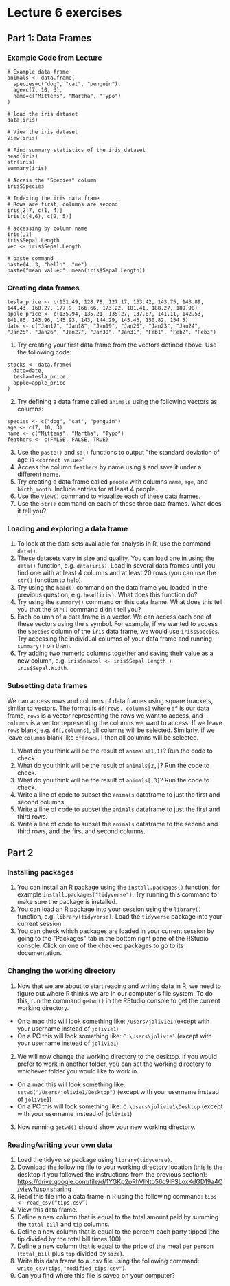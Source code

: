 # Lecture 6 exercises


## Part 1: Data Frames

### Example Code from Lecture

```
# Example data frame
animals <- data.frame(
  species=c("dog", "cat", "penguin"),
  age=c(7, 10, 3),
  name=c("Mittens", "Martha", "Typo")
)

# load the iris dataset
data(iris)

# View the iris dataset
View(iris)

# Find summary statistics of the iris dataset
head(iris)
str(iris)
summary(iris)

# Access the "Species" column
iris$Species

# Indexing the iris data frame
# Rows are first, columns are second
iris[2:7, c(1, 4)]
iris[c(4,6), c(2, 5)]

# accessing by column name
iris[,1]
iris$Sepal.Length
vec <- iris$Sepal.Length

# paste command
paste(4, 3, "hello", "me")
paste("mean value:", mean(iris$Sepal.Length))

```

### Creating data frames

```
tesla_price <- c(131.49, 128.78, 127.17, 133.42, 143.75, 143.89, 144.43, 160.27, 177.9, 166.66, 173.22, 181.41, 188.27, 189.98)
apple_price <- c(135.94, 135.21, 135.27, 137.87, 141.11, 142.53, 141.86, 143.96, 145.93, 143, 144.29, 145.43, 150.82, 154.5)
date <- c("Jan17", "Jan18", "Jan19", "Jan20", "Jan23", "Jan24", "Jan25", "Jan26", "Jan27", "Jan30", "Jan31", "Feb1", "Feb2", "Feb3")
```

1. Try creating your first data frame from the vectors defined above. Use the following code:

```
stocks <- data.frame(
  date=date,
  tesla=tesla_price,
  apple=apple_price
)
```
2. Try defining a data frame called `animals` using the following vectors as columns:

```
species <- c("dog", "cat", "penguin")
age <- c(7, 10, 3)
name <- c("Mittens", "Martha", "Typo")
feathers <- c(FALSE, FALSE, TRUE)
```
3. Use the `paste()` and `sd()` functions to output "the standard deviation of age is `<correct value>`"
4. Access the column `feathers` by name using `$` and save it under a different name.
5. Try creating a data frame called `people` with columns `name`, `age`, and `birth_month`. Include entries for at least 4 people.
6. Use the `View()` command to visualize each of these data frames.
7. Use the `str()` command on each of these three data frames. What does it tell you?

### Loading and exploring a data frame

1. To look at the data sets available for analysis in R, use the command `data()`. 
2. These datasets vary in size and quality. You can load one in using the `data()` function, e.g. `data(iris)`. Load in several data frames until you find one with at least 4 columns and at least 20 rows (you can use the `str()` function to help). 
3. Try using the `head()` command on the data frame you loaded in the previous question, e.g. `head(iris)`. What does this function do?
4. Try using the `summary()` command on this data frame. What does this tell you that the `str()` command didn't tell you?
5. Each column of a data frame is a vector. We can access each one of these vectors using the `$` symbol. For example, if we wanted to access the `Species` column of the `iris` data frame, we would use `iris$Species`. Try accessing the individual columns of your data frame and running `summary()` on them.
6. Try adding two numeric columns together and saving their value as a new column, e.g. `iris$newcol <- iris$Sepal.Length + iris$Sepal.Width`. 

### Subsetting data frames

We can access rows and columns of data frames using square brackets, similar to vectors. The format is `df[rows, columns]` where `df` is our data frame, `rows` is a vector representing the rows we want to access, and `columns` is a vector representing the columns we want to access. If we leave `rows` blank, e.g. `df[,columns]`, all columns will be selected. Similarly, if we leave `columns` blank like `df[rows,]` then all columns will be selected.

1. What do you think will be the result of `animals[1,1]`? Run the code to check.
2. What do you think will be the result of `animals[2,]`? Run the code to check.
3. What do you think will be the result of `animals[,3]`? Run the code to check.
4. Write a line of code to subset the `animals` dataframe to just the first and second columns.
5. Write a line of code to subset the `animals` dataframe to just the first and third rows.
6. Write a line of code to subset the `animals` dataframe to the second and third rows, and the first and second columns.


## Part 2
### Installing packages

1. You can install an R package using the `install.packages()` function, for example `install.packages("tidyverse")`. Try running this command to make sure the package is installed.
2. You can load an R package into your session using the `library()` function, e.g. `library(tidyverse)`. Load the `tidyverse` package into your current session.
3. You can check which packages are loaded in your current session by going to the "Packages" tab in the bottom right pane of the RStudio console. Click on one of the checked packages to go to its documentation.

### Changing the working directory

1. Now that we are about to start reading and writing data in R, we need to figure out where R thinks we are in our computer's file system. To do this, run the command `getwd()` in the RStudio console to get the current working directory.
  * On a mac this will look something like: `/Users/jolivie1` (except with your username instead of `jolivie1`)
  * On a PC this will look something like: `C:\Users\jolivie1` (except with your username instead of `jolivie1`)
2. We will now change the working directory to the desktop. If you would prefer to work in another folder, you can set the working directory to whichever folder you would like to work in.
  * On a mac this will look something like: `setwd("/Users/jolivie1/Desktop")` (except with your username instead of `jolivie1`)
  * On a PC this will look something like: `C:\Users\jolivie1\Desktop` (except with your username instead of `jolivie1`)
3. Now running `getwd()` should show your new working directory.
 

### Reading/writing your own data

1. Load the tidyverse package using `library(tidyverse)`.
2. Download the following file to your working directory location (this is the desktop if you followed the instructions from the previous section): https://drive.google.com/file/d/1YGKp2pRhVINto56c9lFSLoxKdGD19a4C/view?usp=sharing 
3. Read this file into a data frame in R using the following command: `tips <- read_csv(“tips.csv”)`
4. View this data frame.
5. Define a new column that is equal to the total amount paid by summing the `total_bill` and `tip` columns. 
6. Define a new column that is equal to the percent each party tipped (the tip divided by the total bill times 100).
7. Define a new column that is equal to the price of the meal per person (`total_bill` plus `tip` divided by `size`).
8. Write this data frame to a .csv file using the following command: `write_csv(tips,"modified_tips.csv")`.
9. Can you find where this file is saved on your computer?
